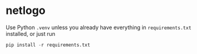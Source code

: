 # netlogo

Use Python `.venv` unless you already have everything in `requirements.txt` installed, or just run

```python
pip install -r requirements.txt
```
